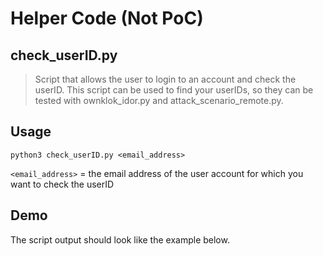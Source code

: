 # Helper Code (Not PoC)

## check_userID.py
>Script that allows the user to login to an account and check the userID. This script can be used to find your userIDs, so they can be tested with ownklok_idor.py and attack_scenario_remote.py.

## Usage
```python3 check_userID.py <email_address>```

`<email_address>` = the email address of the user account for which you want to check the userID

## Demo
The script output should look like the example below.
